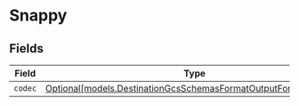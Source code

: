 # Snappy


## Fields

| Field                                                                                                                        | Type                                                                                                                         | Required                                                                                                                     | Description                                                                                                                  |
| ---------------------------------------------------------------------------------------------------------------------------- | ---------------------------------------------------------------------------------------------------------------------------- | ---------------------------------------------------------------------------------------------------------------------------- | ---------------------------------------------------------------------------------------------------------------------------- |
| `codec`                                                                                                                      | [Optional[models.DestinationGcsSchemasFormatOutputFormat1Codec]](../models/destinationgcsschemasformatoutputformat1codec.md) | :heavy_minus_sign:                                                                                                           | N/A                                                                                                                          |